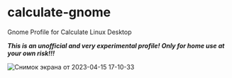 # calculate-gnome
Gnome Profile for Calculate Linux Desktop  

***This is an unofficial and very experimental profile! Only for home use at your own risk!!!*** 

![Снимок экрана от 2023-04-15 17-10-33](https://user-images.githubusercontent.com/127089814/232235518-d7f4ed4a-ac44-4b52-b212-d39a567a1688.png)
